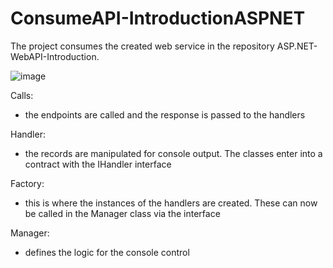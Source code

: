 # ConsumeAPI-IntroductionASPNET

The project consumes the created web service in the repository ASP.NET-WebAPI-Introduction. 

![image](https://user-images.githubusercontent.com/60219737/208996684-ba4f79c4-1c2f-473a-94ec-df3a56e5ead8.png)

Calls:
- the endpoints are called and the response is passed to the handlers

Handler:
- the records are manipulated for console output. The classes enter into a contract with the IHandler interface

Factory:
- this is where the instances of the handlers are created. These can now be called in the Manager class via the interface

Manager:
- defines the logic for the console control
